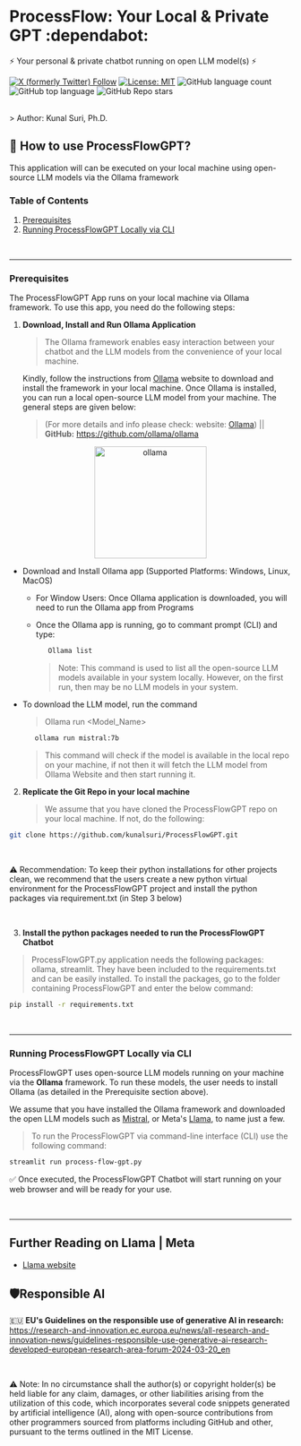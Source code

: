 # ProcessFlow: Your Local & Private GPT :dependabot:

⚡ Your personal & private chatbot running on open LLM model(s) ⚡

[![X (formerly Twitter) Follow](https://img.shields.io/twitter/follow/kunalsuri)](https://twitter.com/kunalsuri)
[![License: MIT](https://img.shields.io/badge/License-MIT-yellow.svg)](https://opensource.org/licenses/MIT)
![GitHub language count](https://img.shields.io/github/languages/count/kunalsuri/ProcessFlowGPT)
![GitHub top language](https://img.shields.io/github/languages/top/kunalsuri/ProcessFlowGPT?color=yellow)
![GitHub Repo stars](https://img.shields.io/github/stars/kunalsuri/ProcessFlowGPT)



<br>
> Author: Kunal Suri, Ph.D.
<br>

## 🚀 How to use ProcessFlowGPT?
This application will can be executed on your local machine using open-source LLM models via the Ollama framework

### Table of Contents
1. [Prerequisites](#Prerequisites)
2. [Running ProcessFlowGPT Locally via CLI](#Running-ProcessFlowGPT-Locally-CLI)

<br>

---

### Prerequisites

The ProcessFlowGPT App runs on your local machine via Ollama framework. To use this app, you need do the following steps:

1. **Download, Install and Run Ollama Application**

   > The Ollama framework enables easy interaction between your chatbot and the LLM models from the convenience of your local machine.
   
   Kindly, follow the instructions from [Ollama](https://ollama.com/) website to download and install the framework in your local machine. Once Ollama is installed, you can run a local open-source LLM model from your machine. The general steps are given below:

   > (For more details and info please check: website: [Ollama](https://ollama.com/)) || **GitHub:** https://github.com/ollama/ollama

<div align="center">
  <img alt="ollama" height="200px" src="https://github.com/ollama/ollama/assets/3325447/0d0b44e2-8f4a-4e99-9b52-a5c1c741c8f7">
</div>

   - Download and Install Ollama app (Supported Platforms: Windows, Linux, MacOS)
      
      - For Window Users: Once Ollama application is downloaded, you will need to run the Ollama app from Programs
      
      - Once the Ollama app is running, go to commant prompt (CLI) and type:
        
        ```bash
           Ollama list
        ```
        > Note: This command is used to list all the open-source LLM models available in your system locally. However, on the first run, then may be no LLM models in your system.

    
   - To download the LLM model, run the command
     >  Ollama run <Model_Name>
     
       ```bash
          ollama run mistral:7b
       ```
     
     > This command will check if the model is available in the local repo on your machine, if not then it will fetch the LLM model from Ollama Website and then start running it.

   
2. **Replicate the Git Repo in your local machine**

   > We assume that you have cloned the ProcessFlowGPT repo on your local machine. If not, do the following:

```bash
git clone https://github.com/kunalsuri/ProcessFlowGPT.git
```

<br>

⚠️ Recommendation: To keep their python installations for other projects clean, we recommend that the users create a new python virtual environment for the ProcessFlowGPT project and install the python packages via requirement.txt (in Step 3 below)

<br>

3. **Install the python packages needed to run the ProcessFlowGPT Chatbot**

> ProcessFlowGPT.py application needs the following packages: ollama, streamlit. They have been included to the requirements.txt and can be easily installed. To install the packages, go to the folder containing ProcessFlowGPT and enter the below command:

```bash
pip install -r requirements.txt
```

<br>

---

### Running ProcessFlowGPT Locally via CLI
ProcessFlowGPT uses open-source LLM models running on your machine via the **Ollama** framework. To run these models, the user needs to install Ollama (as detailed in the Prerequisite section above). 

We assume that you have installed the Ollama framework and downloaded the open LLM models such as [Mistral](https://mistral.ai/technology/#models), or Meta's [Llama](https://llama.com/), to name just a few.

> To run the ProcessFlowGPT via command-line interface (CLI) use the following command: 

```bash
streamlit run process-flow-gpt.py
```

✅ Once executed, the ProcessFlowGPT Chatbot will start running on your web browser and will be ready for your use.

<br>

---

## Further Reading on Llama | Meta
- [Llama website](https://www.llama.com/) 

## 🛡️Responsible AI 
:european_union: **EU's Guidelines on the responsible use of generative AI in research:** https://research-and-innovation.ec.europa.eu/news/all-research-and-innovation-news/guidelines-responsible-use-generative-ai-research-developed-european-research-area-forum-2024-03-20_en

<br>

⚠️ Note: In no circumstance shall the author(s) or copyright holder(s) be held liable for any claim, damages, or other liabilities arising from the utilization of this code, which incorporates several code snippets generated by artificial intelligence (AI), along with open-source contributions from other programmers sourced from platforms including GitHub and other, pursuant to the terms outlined in the MIT License.
